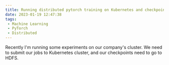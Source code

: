```yaml
---
title: Running distributed pytorch training on Kubernetes and checkpointing to HDFS
date: 2023-01-19 12:47:38
tags: 
 - Machine Learning
 - PyTorch
 - Distributed
---
```


Recently I'm running some experiments on our company's cluster. We need to submit our jobs to Kubernetes cluster, and our checkpoints need to go to HDFS.